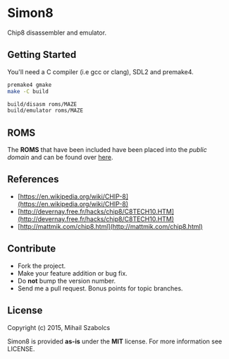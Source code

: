 Simon8
======
Chip8 disassembler and emulator.

Getting Started
---------------
You'll need a C compiler (i.e gcc or clang), SDL2 and premake4.

```bash
premake4 gmake
make -C build
```

```bash
build/disasm roms/MAZE
build/emulator roms/MAZE
```

ROMS
----
The **ROMS** that have been included have been placed into the
*public domain* and can be found over [here](http://www.zophar.net/pdroms/chip8.html).

References
----------
* [https://en.wikipedia.org/wiki/CHIP-8](https://en.wikipedia.org/wiki/CHIP-8)
* [http://devernay.free.fr/hacks/chip8/C8TECH10.HTM](http://devernay.free.fr/hacks/chip8/C8TECH10.HTM)
* [http://mattmik.com/chip8.html](http://mattmik.com/chip8.html)

Contribute
----------
* Fork the project.
* Make your feature addition or bug fix.
* Do **not** bump the version number.
* Send me a pull request. Bonus points for topic branches.

License
-------
Copyright (c) 2015, Mihail Szabolcs

Simon8 is provided **as-is** under the **MIT** license.
For more information see LICENSE.
